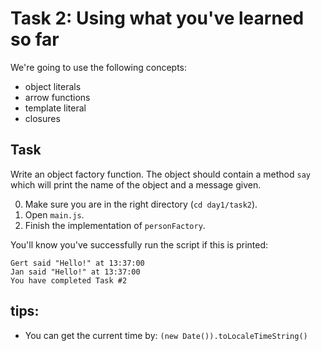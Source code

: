 # Task 2: Using what you've learned so far

We're going to use the following concepts:

- object literals
- arrow functions
- template literal
- closures

## Task

Write an object factory function.
The object should contain a method `say` which will print the name of the object and a message given.

0. Make sure you are in the right directory (`cd day1/task2`).
1. Open `main.js`.
2. Finish the implementation of `personFactory`.

You'll know you've successfully run the script if this is printed:
```
Gert said "Hello!" at 13:37:00
Jan said "Hello!" at 13:37:00
You have completed Task #2
```

## tips:

- You can get the current time by: `(new Date()).toLocaleTimeString()`
